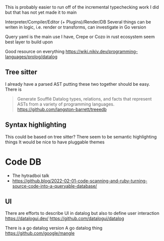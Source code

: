 This is probably easier to run off of the incremental typechecking work I did but that has not yet made it to main

Interpreter/Compiler/Editor (+ Plugins)/Render/DB
Several things can be writen in logic, i.e. render or transforms, can investigate in Go version

Query yaml is the main use I have, Crepe or Cozo in rust ecosystem seem best layer to build upon

Good resource on everything https://wiki.nikiv.dev/programming-languages/prolog/datalog

## Tree sitter
I already have a parsed AST putting these two together should be easy.
There is

> Generate Soufflé Datalog types, relations, and facts that represent ASTs from a variety of programming languages.
https://github.com/langston-barrett/treeedb

## Syntax highlighting
This could be based on tree sitter?
There seem to be semantic highlighting things It would be nice to have pluggable themes

# Code DB
- The hytradboi talk
- https://github.blog/2022-02-01-code-scanning-and-ruby-turning-source-code-into-a-queryable-database/

## UI
There are efforts to describe UI in datalog but also to define user interaction
https://datalogui.dev/
https://github.com/datalogui/datalog

There is a go datalog version
A go datalog thing
https://github.com/google/mangle

